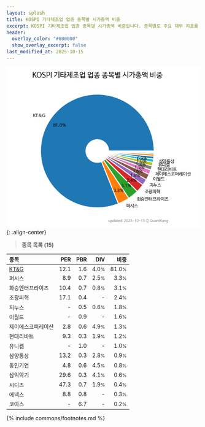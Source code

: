 ```yaml
---
layout: splash
title: KOSPI 기타제조업 업종 종목별 시가총액 비중
excerpt: KOSPI 기타제조업 업종 종목별 시가총액 비중입니다. 종목별로 주요 재무 지표를 함께 표시합니다.
header:
  overlay_color: "#800000"
  show_overlay_excerpt: false
last_modified_at: 2025-10-15
---
```



![KOSPI 기타제조업 업종 종목별 시가총액 비중](/stats/sector/images/kospi_업종_기타제조업_종목.png){: .align-center}


> **종목 목록 (15)**<a id="list"></a>

| **종목** | **PER** | **PBR** | **DIV** | **비중** |
| :------- | ------: | ------: | ------: | -------: |
| [KT&G](/033780/) | 12.1 | 1.6 | 4.0<small>%</small> | 81.0<small>%</small> |
| 퍼시스 | 8.9 | 0.7 | 2.5<small>%</small> | 3.3<small>%</small> |
| 화승엔터프라이즈 | 10.4 | 0.7 | 0.8<small>%</small> | 3.1<small>%</small> |
| 조광피혁 | 17.1 | 0.4 | - | 2.4<small>%</small> |
| 지누스 | - | 0.5 | 0.6<small>%</small> | 1.8<small>%</small> |
| 이월드 | - | 0.9 | - | 1.6<small>%</small> |
| 제이에스코퍼레이션 | 2.8 | 0.6 | 4.9<small>%</small> | 1.3<small>%</small> |
| 현대리바트 | 9.3 | 0.3 | 1.9<small>%</small> | 1.2<small>%</small> |
| 유니켐 | - | 1.0 | - | 1.0<small>%</small> |
| 삼양통상 | 13.2 | 0.3 | 2.8<small>%</small> | 0.9<small>%</small> |
| 동인기연 | 4.8 | 0.6 | 4.5<small>%</small> | 0.8<small>%</small> |
| 삼익악기 | 29.6 | 0.3 | 4.1<small>%</small> | 0.6<small>%</small> |
| 시디즈 | 47.3 | 0.7 | 1.9<small>%</small> | 0.4<small>%</small> |
| 에넥스 | 8.8 | 0.8 | - | 0.3<small>%</small> |
| 코아스 | - | 6.7 | - | 0.2<small>%</small> |

{% include commons/footnotes.md %}